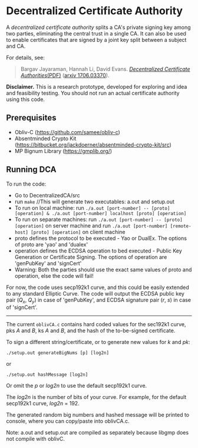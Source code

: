# Decentralized Certificate Authority

A _decentralized certificate authority_ splits a CA's private signing key among two parties, eliminating the central trust in a single CA. It can also be used to enable certificates that are signed by a joint key split between a subject and CA.

For details, see:

> Bargav Jayaraman, Hannah Li, David Evans. [_Decentralized Certificate Authorities_(PDF)](https://oblivc.org/docs/dca.pdf) 
([arxiv 1706.03370](https://arxiv.org/abs/1706.03370)).

**Disclaimer.** This is a research prototype, developed for exploring and idea and feasibility testing. You should not run an actual certificate authority using this code.

## Prerequisites

 - Obliv-C (https://github.com/samee/obliv-c)
 - Absentminded Crypto Kit (https://bitbucket.org/jackdoerner/absentminded-crypto-kit/src)
 - MP Bignum Library (https://gmplib.org/)

## Running DCA

To run the code:
- Go to DecentralizedCA/src
- run `make` //This will generate two executables: a.out and setup.out
- To run on local machine: run `./a.out [port-number] -- [proto] [operation] & ./a.out [port-number] localhost [proto] [operation]`
- To run on separate machines: run `./a.out [port-number] -- [proto] [operation]` on server machine and run `./a.out [port-number] [remote-host] [proto] [operation]` on client machine
- proto defines the protocol to be executed - Yao or DualEx. The options of proto are 'yao' and 'dualex'
- operation defines the ECDSA operation to bed executed - Public Key Generation or Certificate Signing. The options of operation are 'genPubKey' and 'signCert'
- Warning: Both the parties should use the exact same values of proto and operation, else the code will fail!

For now, the code uses secp192k1 curve, and this could be easily extended to any standard Elliptic Curve. The code will output the ECDSA public key pair (_Q<sub>x</sub>_, _Q<sub>y</sub>_) in case of 'genPubKey', and ECDSA signature pair (_r_, _s_) in case of 'signCert'.

---

The current `oblivCA.c` contains hard coded values for the sec192k1 curve, pks _A_ and _B_, ks _A_ and _B_, and the hash of the to-be-signed certificate. 

To sign a different string/certificate, or to generate new values for _k_ and _pk_:

    ./setup.out generateBigNums [p] [log2n]  
 or
 
    ./setup.out hashMessage [log2n]   

Or omit the _p_ or _log2n_ to use the default secp192k1 curve.   

The _log2n_ is the number of bits of your curve. For example, for the default secp192k1 curve, _log2n_ = 192.  

The generated random big numbers and hashed message will be printed to console, where you can copy/paste into oblivCA.c.

Note: a.out and setup.out are compiled as separately because libgmp does not compile with oblivC.   
